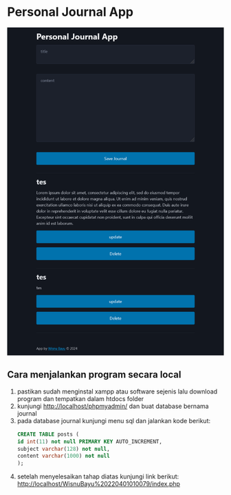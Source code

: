 # Personal Journal App

![screenshot](/Screenshot%202024-05-23%20at%2011-58-49%20Document.png)

## Cara menjalankan program secara local

1. pastikan sudah menginstal xampp atau software sejenis lalu download program dan tempatkan dalam htdocs folder
2. kunjungi [http://localhost/phpmyadmin/]() dan buat database bernama journal
3. pada database journal kunjungi menu sql dan jalankan kode berikut:
    ```sql
    CREATE TABLE posts (
    id int(11) not null PRIMARY KEY AUTO_INCREMENT,
    subject varchar(128) not null,
    content varchar(1000) not null
    );
    ```
4. setelah menyelesaikan tahap diatas kunjungi link berikut: [http://localhost/WisnuBayu%20220401010079/index.php]()
